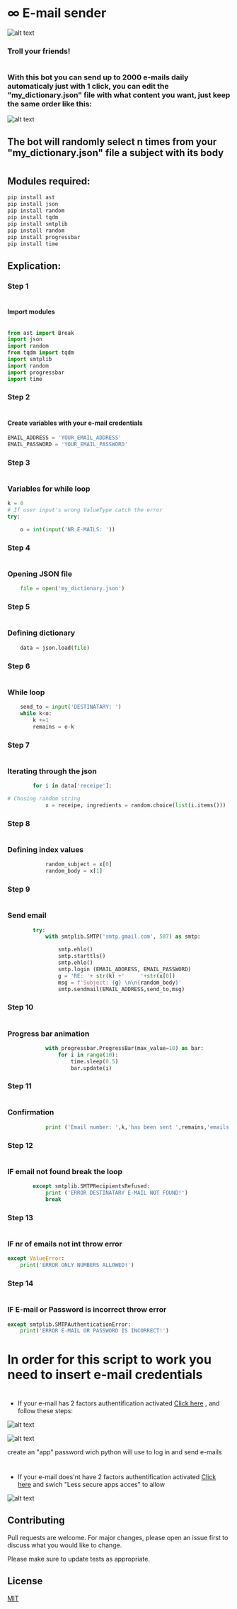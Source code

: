 # ∞ E-mail sender
![alt text](https://github.com/stefanlnt23/e-mail_sender/blob/main/img/x3.png "Tex2s")

### Troll your friends!
#
### With this bot you can send up to 2000 e-mails daily automaticaly just with 1 click, you can edit the "my_dictionary.json" file with what content you want, just keep the same order like this:

![alt text](https://github.com/stefanlnt23/e-mail_sender/blob/main/img/x5.png "Text5")

## The bot will randomly select n times from your "my_dictionary.json" file a subject with its body
#
## Modules required:

```python
pip install ast 
pip install json
pip install random
pip install tqdm 
pip install smtplib
pip install random
pip install progressbar
pip install time
```

## Explication:
### Step 1
#
#### Import modules 
```python

from ast import Break
import json
import random
from tqdm import tqdm
import smtplib
import random
import progressbar
import time
```
### Step 2
#
#### Create variables with your e-mail credentials
```python
EMAIL_ADDRESS = 'YOUR_EMAIL_ADDRESS'
EMAIL_PASSWORD = 'YOUR_EMAIL_PASSWORD'
```
### Step 3
#
### Variables for while loop
```python
k = 0
# If user input's wrong ValueType catch the error
try:

    o = int(input('NR E-MAILS: '))
```
### Step 4
#
### Opening JSON file
```python
    file = open('my_dictionary.json')
```
### Step 5
#
### Defining dictionary
```python
    data = json.load(file)
 ```
### Step 6
 #
### While loop
```python
    send_to = input('DESTINATARY: ')
    while k<o:
        k +=1
        remains = o-k
```
### Step 7
#
### Iterating through the json
```python
        for i in data['receipe']:
```
```python
# Chosing random string
            x = receipe, ingredients = random.choice(list(i.items())) 
```
### Step 8
#
### Defining index values
```python
            random_subject = x[0]
            random_body = x[1]
```
### Step 9
#
### Send email
```python
        try:
            with smtplib.SMTP('smtp.gmail.com', 587) as smtp:

                smtp.ehlo()
                smtp.starttls()
                smtp.ehlo()
                smtp.login (EMAIL_ADDRESS, EMAIL_PASSWORD)
                g = 'RE: '+ str(k) +'     '+str(x[0])
                msg = f'Subject: {g} \n\n{random_body}'
                smtp.sendmail(EMAIL_ADDRESS,send_to,msg)
```
### Step 10
#
### Progress bar animation
```python
            with progressbar.ProgressBar(max_value=10) as bar:
                for i in range(10):
                    time.sleep(0.5)
                    bar.update(i)
```
### Step 11
#
### Confirmation
```python
            print ('Email number: ',k,'has been sent ',remains,'emails left')
```
### Step 12
#
### IF email not found break the loop
```python
        except smtplib.SMTPRecipientsRefused:
            print ('ERROR DESTINATARY E-MAIL NOT FOUND!')
            break
```
### Step 13
#
### IF nr of emails not int throw error
```python
except ValueError:
    print('ERROR ONLY NUMBERS ALLOWED!')
```
### Step 14
#
### IF E-mail or Password is incorrect throw error
```python
except smtplib.SMTPAuthenticationError:
    print('ERROR E-MAIL OR PASSWORD IS INCORRECT!')
```
# In order for this script to work you need to insert e-mail credentials
#
* If your e-mail has 2 factors authentification activated [Click here](https://accounts.google.com/signin/v2/identifier?continue=https%3A%2F%2Fmyaccount.google.com%2Fapppasswords&osid=1&rart=ANgoxccqxZEcQ-iajblFG-Oigddioy7bHWE2jf7kI1K252-AmIOGCk3cDSrzFfYgYT7Zjgg11sykG_yVEwnWGHKT9TxMUYjQBQ&service=accountsettings&flowName=GlifWebSignIn&flowEntry=ServiceLogin) , and follow these steps:

![alt text](https://github.com/stefanlnt23/e-mail_sender/blob/main/img/x1.png "img x1")


![alt text](https://github.com/stefanlnt23/e-mail_sender/blob/main/img/x2.png "img x2")

 create an "app" password wich python will use to log in and send e-mails

#
* If your e-mail does'nt have 2 factors authentification activated [Click here](https://myaccount.google.com/lesssecureapps?pli=1&rapt=AEjHL4Pplz1tcmHd2l4oMIT-uxobFlFefVkQBF27koccYycwlRpFB7_bvrCgE9_rChUKte5pf6JyrCU4y56cDLOwVBBqnuZVag) and swich "Less secure apps acces" to allow

![alt text](https://github.com/stefanlnt23/e-mail_sender/blob/main/img/123.png "Text2")



## Contributing
Pull requests are welcome. For major changes, please open an issue first to discuss what you would like to change.

Please make sure to update tests as appropriate.

## License
[MIT](https://choosealicense.com/licenses/mit/)
